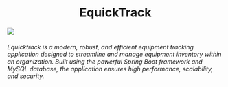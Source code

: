 <h1 style="text-align: center;">EquickTrack</h1>

<img style="" src="https://du0ulnyus7r80.cloudfront.net/wp-content/uploads/2020/02/spring-boot-logo-png-4-transparent.png"/>

<h6>
Equicktrack is a modern, robust, and efficient equipment tracking application designed to streamline and manage equipment inventory within an organization. Built using the powerful Spring Boot framework and MySQL database, the application ensures high performance, scalability, and security.
</h6>